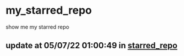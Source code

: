 # my_starred_repo
show me my starred repo

update at 05/07/22 01:00:49 in [starred_repo](./index.html)
---

